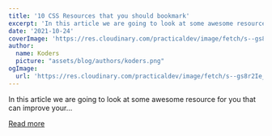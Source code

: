 ```yaml
---
title: '10 CSS Resources that you should bookmark'
excerpt: 'In this article we are going to look at some awesome resource for you that can improve your...'
date: '2021-10-24'
coverImage: 'https://res.cloudinary.com/practicaldev/image/fetch/s--gs8r2Ie_--/c_imagga_scale,f_auto,fl_progressive,h_420,q_auto,w_1000/https://dev-to-uploads.s3.amazonaws.com/uploads/articles/n4p9rciydqd880rjw6jc.png'
author:
  name: Koders
  picture: "assets/blog/authors/koders.png"
ogImage:
  url: 'https://res.cloudinary.com/practicaldev/image/fetch/s--gs8r2Ie_--/c_imagga_scale,f_auto,fl_progressive,h_420,q_auto,w_1000/https://dev-to-uploads.s3.amazonaws.com/uploads/articles/n4p9rciydqd880rjw6jc.png'
---
```


In this article we are going to look at some awesome resource for you that can improve your...

[Read more](https://dev.to/j471n/10-css-resources-that-you-should-bookmark-46l6)
